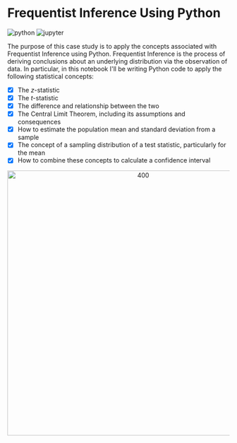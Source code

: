 # Frequentist Inference Using Python

![python](http://ForTheBadge.com/images/badges/made-with-python.svg)
![jupyter](https://img.shields.io/badge/Made%20with-Jupyter-orange?style=for-the-badge&logo=Jupyter)

The purpose of this case study is to apply the concepts associated with Frequentist Inference using Python. Frequentist Inference is the process of deriving conclusions about an underlying distribution via the observation of data. In particular, in this notebook I'll be writing Python code to apply the following statistical concepts:
 
- [x] The _z_-statistic
- [x] The _t_-statistic
- [x] The difference and relationship between the two
- [x] The Central Limit Theorem, including its assumptions and consequences
- [x] How to estimate the population mean and standard deviation from a sample
- [x] The concept of a sampling distribution of a test statistic, particularly for the mean
- [x] How to combine these concepts to calculate a confidence interval

<p align="center">
	<img src="https://miro.medium.com/max/1080/1*DduZ4juRGz9n_E8o-MbMWQ.png" alt="400" width="600"/>
</p>

